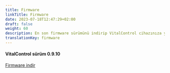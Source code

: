 ```yaml
---
title: Firmware
linkTitle: Firmware
date: 2023-07-18T12:47:29+02:00
draft: false
weight: 60
description: En son firmware sürümünü indirip VitalControl cihazınıza yükleyin.
translationKey: firmware
---
```

#### VitalControl sürüm 0.9.10

<a href="/download/firmware.vcu" role="button" class="btn btn-primary btn-lg">Firmware indir</a>
